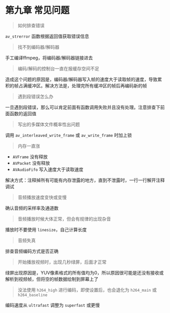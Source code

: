 # 第九章 常见问题

> 如何排查错误

`av_strerror` 函数根据返回值获取错误信息

> 找不到编码器/解码器

手工编译ffmpeg，将编码器/解码器链接进去

> 编码/解码的控制台一直在报缓存空间不足

造成这个问题的原因是，编码器/解码器写入帧的速度大于读取帧的速度，导致累积的帧占满缓冲区。解决方法是，处理完所有缓冲区的帧后再编码新的帧

> 遇到段错误怎么办

一旦遇到段错误，那么可以肯定前面有函数调用失败并且没有处理。注意排查下前面函数的返回值

> 写出的多媒体文件概率性出问题

调用 `av_interleaved_write_frame` 或 `av_write_frame` 时加上锁

> 内存一直涨

* `AVFrame` 没有释放
* `AVPacket` 没有释放
* `AVAudioFifo` 写入速度大于读取速度

解决方式：注释掉所有可能有内存泄露的地方，直到不泄露时，一行一行解开注释调试

> 音频播放速度变快或变慢

确认音频的采样率及通道数

> 音频播放时候大体正常，但会有规律的出现杂音

播放时不要使用 `linesize`，自己计算长度

> 音频失真

排查音频编码方式是否正确

> 开始播放视频时，出现几秒绿屏，后面才正常

绿屏出现原因是，YUV像素格式的所有值均为0，所以原因很可能是还没有接收或解析到视频帧，但将空的帧数据绘制到屏幕上了

> 没法使用 `h264_high` 进行编码，即使设置后，也会退化为 `h264_main` 或 `h264_baseline`

编码速度从 `ultrafast` 调整为 `superfast` 或更慢
